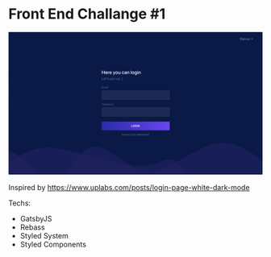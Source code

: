 # Front End Challange #1

![](./docs/screenshot.png)

Inspired by https://www.uplabs.com/posts/login-page-white-dark-mode

Techs:

- GatsbyJS
- Rebass
- Styled System
- Styled Components
